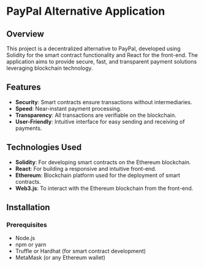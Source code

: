 # PayPal Alternative Application

## Overview

This project is a decentralized alternative to PayPal, developed using Solidity for the smart contract functionality and React for the front-end. The application aims to provide secure, fast, and transparent payment solutions leveraging blockchain technology.

## Features

- **Security**: Smart contracts ensure transactions without intermediaries.
- **Speed**: Near-instant payment processing.
- **Transparency**: All transactions are verifiable on the blockchain.
- **User-Friendly**: Intuitive interface for easy sending and receiving of payments.

## Technologies Used

- **Solidity**: For developing smart contracts on the Ethereum blockchain.
- **React**: For building a responsive and intuitive front-end.
- **Ethereum**: Blockchain platform used for the deployment of smart contracts.
- **Web3.js**: To interact with the Ethereum blockchain from the front-end.

## Installation

### Prerequisites

- Node.js
- npm or yarn
- Truffle or Hardhat (for smart contract development)
- MetaMask (or any Ethereum wallet)

